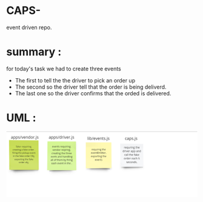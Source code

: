 # CAPS-
event driven repo.

# summary :
for today's task we had to create three events
* The first to tell the the driver to pick an order up
* The second so the driver tell that the order is being deliverd.
* The last one so the driver confirms that the orded is delivered.

# UML :
![](class11.png)





